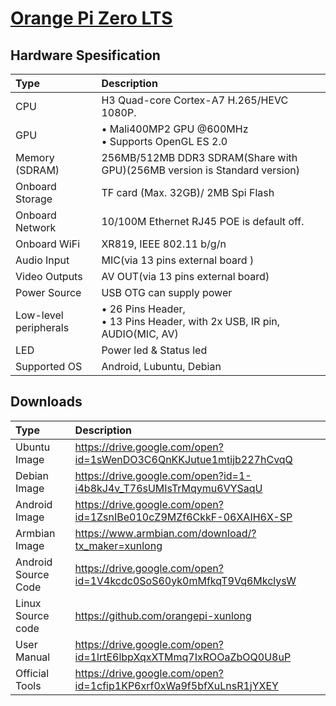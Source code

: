 # [Orange Pi Zero LTS ](seperated\Orange_Pi_Zero_LTS_.md)  
## Hardware Spesification  
| Type                  | Description                                                                                                       |
|:----------------------|:------------------------------------------------------------------------------------------------------------------|
| CPU                   | H3 Quad-core Cortex-A7 H.265/HEVC 1080P.                                                                          |
| GPU                   | • Mali400MP2 GPU @600MHz <br>  • Supports OpenGL ES 2.0                       |
| Memory (SDRAM)        | 256MB/512MB DDR3 SDRAM(Share with GPU)(256MB version is Standard version)                                         |
| Onboard Storage       | TF card (Max. 32GB)/ 2MB Spi Flash                                                                                |
| Onboard Network       | 10/100M Ethernet RJ45 POE is default off.                                                                         |
| Onboard WiFi          | XR819, IEEE 802.11 b/g/n                                                                                          |
| Audio Input           | MIC(via 13 pins external board )                                                                                  |
| Video Outputs         | AV OUT(via 13 pins external board)                                                                                |
| Power Source          | USB OTG can supply power                                                                                          |
| Low-level peripherals | • 26 Pins Header, <br>  • 13 Pins Header, with 2x USB, IR pin, AUDIO(MIC, AV) |
| LED                   | Power led & Status led                                                                                            |
| Supported OS          | Android, Lubuntu, Debian                                                                                          |
## Downloads  
| Type                | Description                                                        |
|:--------------------|:-------------------------------------------------------------------|
| Ubuntu Image        | https://drive.google.com/open?id=1sWenDO3C6QnKKJutue1mtijb227hCvqQ |
| Debian Image        | https://drive.google.com/open?id=1-i4b8kJ4v_T76sUMIsTrMqymu6VYSaqU |
| Android Image       | https://drive.google.com/open?id=1ZsnIBe010cZ9MZf6CkkF-06XAIH6X-SP |
| Armbian Image       | https://www.armbian.com/download/?tx_maker=xunlong                 |
| Android Source Code | https://drive.google.com/open?id=1V4kcdc0SoS60yk0mMfkqT9Vq6MkclysW |
| Linux Source code   | https://github.com/orangepi-xunlong                                |
| User Manual         | https://drive.google.com/open?id=1lrtE6lbpXqxXTMmq7IxROOaZbOQ0U8uP |
| Official Tools      | https://drive.google.com/open?id=1cfip1KP6xrf0xWa9f5bfXuLnsR1jYXEY |

